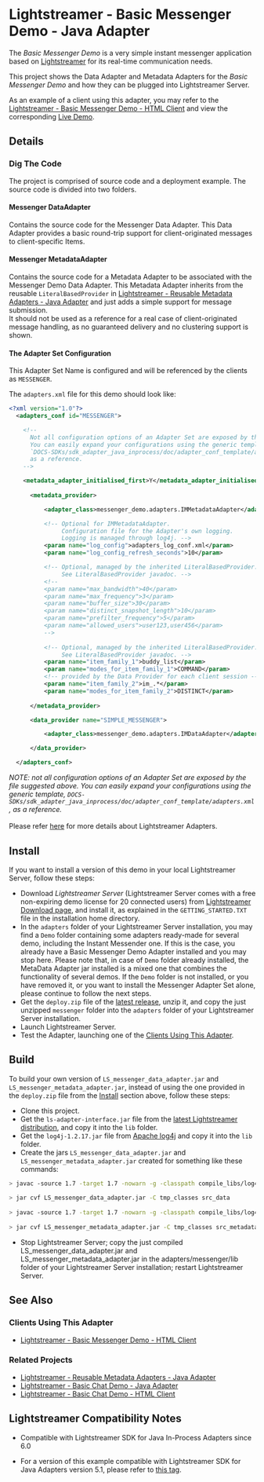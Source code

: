 # Lightstreamer - Basic Messenger Demo - Java Adapter
<!-- START DESCRIPTION lightstreamer-example-messenger-adapter-java -->
The *Basic Messenger Demo* is a very simple instant messenger application based on [Lightstreamer](http://www.lightstreamer.com) for its real-time communication needs.

This project shows the Data Adapter and Metadata Adapters for the *Basic Messenger Demo* and how they can be plugged into Lightstreamer Server.
 
As an example of a client using this adapter, you may refer to the [Lightstreamer - Basic Messenger Demo - HTML Client](https://github.com/Lightstreamer/Lightstreamer-example-Messenger-client-javascript) and view the corresponding [Live Demo](http://demos.lightstreamer.com/MessengerDemo/).
<!-- END DESCRIPTION lightstreamer-example-messenger-adapter-java -->
 
## Details

### Dig The Code
The project is comprised of source code and a deployment example. The source code is divided into two folders.

#### Messenger DataAdapter
Contains the source code for the Messenger Data Adapter. This Data Adapter provides a basic round-trip support for client-originated messages to client-specific Items.

#### Messenger MetadataAdapter
Contains the source code for a Metadata Adapter to be associated with the Messenger Demo Data Adapter. This Metadata Adapter inherits from the reusable `LiteralBasedProvider` in [Lightstreamer - Reusable Metadata Adapters - Java Adapter](https://github.com/Lightstreamer/Lightstreamer-example-ReusableMetadata-adapter-java) and just adds a simple support for message submission.<br>
It should not be used as a reference for a real case of client-originated message handling, as no guaranteed delivery and no clustering support is shown.

#### The Adapter Set Configuration
This Adapter Set Name is configured and will be referenced by the clients as `MESSENGER`.

The `adapters.xml` file for this demo should look like:
```xml      
<?xml version="1.0"?>
  <adapters_conf id="MESSENGER">

    <!--
      Not all configuration options of an Adapter Set are exposed by this file.
      You can easily expand your configurations using the generic template,
      `DOCS-SDKs/sdk_adapter_java_inprocess/doc/adapter_conf_template/adapters.xml`,
      as a reference.
    -->

    <metadata_adapter_initialised_first>Y</metadata_adapter_initialised_first>
  
      <metadata_provider>

          <adapter_class>messenger_demo.adapters.IMMetadataAdapter</adapter_class>

          <!-- Optional for IMMetadataAdapter.
               Configuration file for the Adapter's own logging.
               Logging is managed through log4j. -->
          <param name="log_config">adapters_log_conf.xml</param>
          <param name="log_config_refresh_seconds">10</param>

          <!-- Optional, managed by the inherited LiteralBasedProvider.
               See LiteralBasedProvider javadoc. -->
          <!--
          <param name="max_bandwidth">40</param>
          <param name="max_frequency">3</param>
          <param name="buffer_size">30</param>
          <param name="distinct_snapshot_length">10</param>
          <param name="prefilter_frequency">5</param>
          <param name="allowed_users">user123,user456</param>
          -->
        
          <!-- Optional, managed by the inherited LiteralBasedProvider.
               See LiteralBasedProvider javadoc. -->
          <param name="item_family_1">buddy_list</param>
          <param name="modes_for_item_family_1">COMMAND</param>
          <!-- provided by the Data Provider for each client session -->
          <param name="item_family_2">im_.*</param>
          <param name="modes_for_item_family_2">DISTINCT</param>
        
      </metadata_provider>

      <data_provider name="SIMPLE_MESSENGER">

          <adapter_class>messenger_demo.adapters.IMDataAdapter</adapter_class>

      </data_provider>

  </adapters_conf>
```

<i>NOTE: not all configuration options of an Adapter Set are exposed by the file suggested above. 
You can easily expand your configurations using the generic template, `DOCS-SDKs/sdk_adapter_java_inprocess/doc/adapter_conf_template/adapters.xml`, as a reference.</i><br>
<br>
Please refer [here](http://www.lightstreamer.com/docs/base/General%20Concepts.pdf) for more details about Lightstreamer Adapters.


## Install
If you want to install a version of this demo in your local Lightstreamer Server, follow these steps:
* Download *Lightstreamer Server* (Lightstreamer Server comes with a free non-expiring demo license for 20 connected users) from [Lightstreamer Download page](http://www.lightstreamer.com/download.htm), and install it, as explained in the `GETTING_STARTED.TXT` file in the installation home directory.
* In the `adapters` folder of your Lightstreamer Server installation, you may find a `Demo` folder containing some adapters ready-made for several demo, including the Instant Messender one. If this is the case, you already have a Basic Messenger Demo Adapter installed and you may stop here. Please note that, in case of `Demo` folder already installed, the MetaData Adapter jar installed is a mixed one that combines the functionality of several demos. If the `Demo` folder is not installed, or you have removed it, or you want to install the Messenger Adapter Set alone, please continue to follow the next steps.
* Get the `deploy.zip` file of the [latest release](https://github.com/Lightstreamer/Lightstreamer-example-Messenger-adapter-java/releases), unzip it, and copy the just unzipped `messenger` folder into the `adapters` folder of your Lightstreamer Server installation.
* Launch Lightstreamer Server.
* Test the Adapter, launching one of the [Clients Using This Adapter](https://github.com/Lightstreamer/Lightstreamer-example-Messenger-adapter-java#clients-using-this-adapter).

## Build
To build your own version of `LS_messenger_data_adapter.jar` and `LS_messenger_metadata_adapter.jar`, instead of using the one provided in the `deploy.zip` file from the [Install](https://github.com/Lightstreamer/Lightstreamer-example-Chat-adapter-java#install) section above, follow these steps:
* Clone this project.
* Get the `ls-adapter-interface.jar` file from the [latest Lightstreamer distribution](http://www.lightstreamer.com/download), and copy it into the `lib` folder.
* Get the `log4j-1.2.17.jar` file from [Apache log4j](https://logging.apache.org/log4j/1.2/) and copy it into the `lib` folder.
* Create the jars `LS_messenger_data_adapter.jar` and `LS_messenger_metadata_adapter.jar` created for something like these commands:
```sh
> javac -source 1.7 -target 1.7 -nowarn -g -classpath compile_libs/log4j-1.2.17.jar;compile_libs/ls-adapter-interface/ls-adapter-interface.jar -sourcepath src/src_data -d tmp_classes src/src_data/messenger_demo/adapters/IMDataAdapter.java
 
> jar cvf LS_messenger_data_adapter.jar -C tmp_classes src_data
 
> javac -source 1.7 -target 1.7 -nowarn -g -classpath compile_libs/log4j-1.2.17.jar;compile_libs/ls-adapter-interface/ls-adapter-interface.jar;LS_messenger_data_adapter.jar -sourcepath src/src_metadata -d tmp_classes src/src_metadata/messenger_demo/adapters/IMMetadataAdapter.java
 
> jar cvf LS_messenger_metadata_adapter.jar -C tmp_classes src_metadata
```
* Stop Lightstreamer Server; copy the just compiled LS_messenger_data_adapter.jar and LS_messenger_metadata_adapter.jar in the adapters/messenger/lib folder of your Lightstreamer Server installation; restart Lightstreamer Server.

## See Also

### Clients Using This Adapter
<!-- START RELATED_ENTRIES -->

* [Lightstreamer - Basic Messenger Demo - HTML Client](https://github.com/Lightstreamer/Lightstreamer-example-Messenger-client-javascript)

<!-- END RELATED_ENTRIES -->

### Related Projects

* [Lightstreamer - Reusable Metadata Adapters - Java Adapter](https://github.com/Lightstreamer/Lightstreamer-example-ReusableMetadata-adapter-java)
* [Lightstreamer - Basic Chat Demo - Java Adapter](https://github.com/Lightstreamer/Lightstreamer-example-Chat-adapter-java)
* [Lightstreamer - Basic Chat Demo - HTML Client](https://github.com/Lightstreamer/Lightstreamer-example-chat-client-javascript)

## Lightstreamer Compatibility Notes

* Compatible with Lightstreamer SDK for Java In-Process Adapters since 6.0
- For a version of this example compatible with Lightstreamer SDK for Java Adapters version 5.1, please refer to [this tag](https://github.com/Lightstreamer/Lightstreamer-example-Messenger-adapter-java/tree/for_Lightstreamer_5.1).
